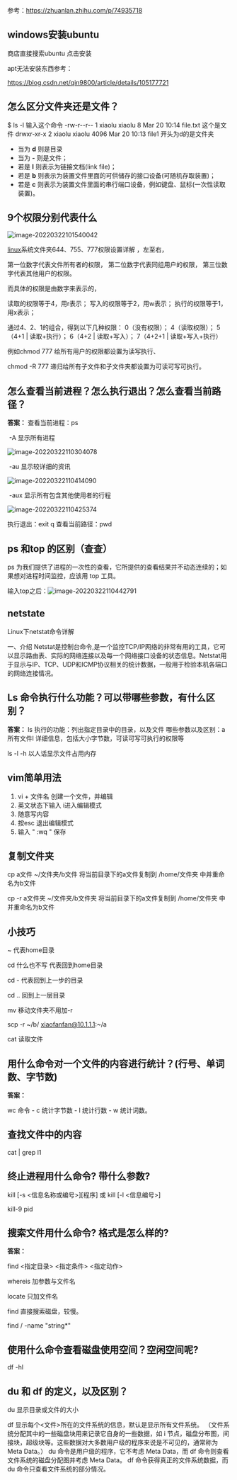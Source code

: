 参考：https://zhuanlan.zhihu.com/p/74935718

## windows安装ubuntu 

商店直接搜索ubuntu 点击安装

apt无法安装东西参考：

https://blog.csdn.net/qin9800/article/details/105177721

## 怎么区分文件夹还是文件？

$ ls -l   输入这个命令
-rw-r--r-- 1 xiaolu xiaolu    8 Mar 20 10:14 file.txt     这个是文件
drwxr-xr-x 2 xiaolu xiaolu 4096 Mar 20 10:13 file1    开头为d的是文件夹

- 当为 **d** 则是目录
- 当为 **-** 则是文件；
- 若是 **l** 则表示为链接文档(link file)；
- 若是 **b** 则表示为装置文件里面的可供储存的接口设备(可随机存取装置)；
- 若是 **c** 则表示为装置文件里面的串行端口设备，例如键盘、鼠标(一次性读取装置)。

## 9个权限分别代表什么


![image-20220322101540042](./linux.assets/image-20220322101540042.png)



[linux](https://so.csdn.net/so/search?q=linux&spm=1001.2101.3001.7020)系统文件夹644、755、777权限设置详解 ，左至右，

第一位数字代表文件所有者的权限，
第二位数字代表同组用户的权限，
第三位数字代表其他用户的权限。

而具体的权限是由数字来表示的，

读取的权限等于4，用r表示；
写入的权限等于2，用w表示；
执行的权限等于1，用x表示；

通过4、2、1的组合，得到以下几种权限：
0（没有权限）；
4（读取权限）；
5（4+1 | 读取+执行）；
6（4+2 | 读取+写入）；
7（4+2+1 | 读取+写入+执行）

例如chmod 777 给所有用户的权限都设置为读写执行、

chmod -R 777 递归给所有子文件和子文件夹都设置为可读可写可执行。



## 怎么查看当前进程？怎么执行退出？怎么查看当前路径？
**答案：**
查看当前进程：ps

​		-A 显示所有进程

![image-20220322110304078](.\linux.assets\image-20220322110304078.png)

​		-au 显示较详细的资讯

![image-20220322110414090](.\linux.assets\image-20220322110414090.png)

​		-aux 显示所有包含其他使用者的行程 

![image-20220322110425374](.\linux.assets\image-20220322110425374.png)

执行退出：exit  q
查看当前路径：pwd

## ps 和top 的区别（查查）

ps 为我们提供了进程的一次性的查看，它所提供的查看结果并不动态连续的；如果想对进程时间监控，应该用 top 工具。

输入top之后：![image-20220322110442791](.\linux.assets\image-20220322110442791.png)

## netstate

Linux下netstat命令详解

一、介绍
Netstat是控制台命令,是一个监控TCP/IP网络的非常有用的工具，它可以显示路由表、实际的网络连接以及每一个网络接口设备的状态信息。Netstat用于显示与IP、TCP、UDP和ICMP协议相关的统计数据，一般用于检验本机各端口的网络连接情况。

## Ls 命令执行什么功能？可以带哪些参数，有什么区别？
**答案：**
ls 执行的功能：列出指定目录中的目录，以及文件
哪些参数以及区别：a 所有文件l 详细信息，包括大小字节数，可读可写可执行的权限等

ls -l -h 以人话显示文件占用内存

## vim简单用法

1. vi + 文件名  创建一个文件，并编辑
2. 英文状态下输入 i进入编辑模式
3. 随意写内容
4. 按esc 退出编辑模式
5. 输入  "  :wq  "  保存

## 复制文件夹

cp a文件 ~/文件夹/b文件     将当前目录下的a文件复制到 /home/文件夹  中并重命名为b文件

cp -r a文件夹 ~/文件夹/b文件夹    将当前目录下的a文件复制到 /home/文件夹  中并重命名为b文件

## 小技巧

~ 代表home目录

cd 什么也不写 代表回到home目录

cd - 代表回到上一步的目录

cd .. 回到上一层目录

mv 移动文件夹不用加-r

scp -r   ~/b/  xiaofanfan@10.1.1.1:~/a

cat 读取文件





## 用什么命令对一个文件的内容进行统计？(行号、单词数、字节数)
**答案：**

wc 命令 - c 统计字节数 - l 统计行数 - w 统计词数。

## 查找文件中的内容

cat | grep l1



## 终止进程用什么命令? 带什么参数?

kill [-s <信息名称或编号>][程序] 或 kill [-l <信息编号>]

kill-9 pid

## 搜索文件用什么命令? 格式是怎么样的?

**答案：**

find <指定目录> <指定条件> <指定动作>

whereis 加参数与文件名

locate 只加文件名

find 直接搜索磁盘，较慢。

find / -name "string*"

## 使用什么命令查看磁盘使用空间？空闲空间呢?

df -hl

## du 和 df 的定义，以及区别？
du 显示目录或文件的大小

df 显示每个<文件>所在的文件系统的信息，默认是显示所有文件系统。
（文件系统分配其中的一些磁盘块用来记录它自身的一些数据，如 i 节点，磁盘分布图，间接块，超级块等。这些数据对大多数用户级的程序来说是不可见的，通常称为 Meta Data。） du 命令是用户级的程序，它不考虑 Meta Data，而 df 命令则查看文件系统的磁盘分配图并考虑 Meta Data。
df 命令获得真正的文件系统数据，而 du 命令只查看文件系统的部分情况。

